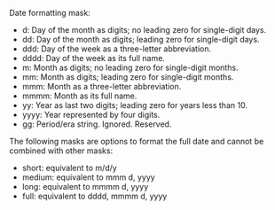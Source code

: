 Date formatting mask:

- d: Day of the month as digits; no leading zero for single-digit days.
- dd: Day of the month as digits; leading zero for single-digit days.
- ddd: Day of the week as a three-letter abbreviation.
- dddd: Day of the week as its full name.
- m: Month as digits; no leading zero for single-digit months.
- mm: Month as digits; leading zero for single-digit months.
- mmm: Month as a three-letter abbreviation.
- mmmm: Month as its full name.
- yy: Year as last two digits; leading zero for years less than 10.
- yyyy: Year represented by four digits.
- gg: Period/era string. Ignored. Reserved.

The following masks are options to format the full date and cannot be combined with other masks:

- short: equivalent to m/d/y
- medium: equivalent to mmm d, yyyy
- long: equivalent to mmmm d, yyyy
- full: equivalent to dddd, mmmm d, yyyy
